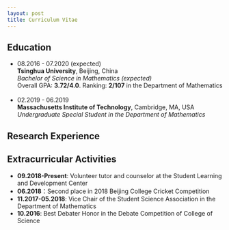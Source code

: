 ```yaml
---
layout: post
title: Curriculum Vitae
---
```


## Education
+ 08.2016 - 07.2020 (expected) <br>
  **Tsinghua University**, Beijing, China <br>
  *Bachelor of Science in Mathematics (expected)* <br>
  Overall GPA: **3.72/4.0**. Ranking: **2/107** in the Department of Mathematics <br>
  <br>
+ 02.2019 - 06.2019 <br>
  **Massachusetts Institute of Technology**, Cambridge, MA, USA <br>
  *Undergraduate Special Student in the Department of Mathematics* <br>

## Research Experience

## Extracurricular Activities
+ **09.2018-Present**: Volunteer tutor and counselor at the Student Learning and Development Center
+ **06.2018**：Second place in 2018 Beijing College Cricket Competition
+ **11.2017-05.2018**: Vice Chair of the Student Science Association in the Department of Mathematics
+ **10.2016**: Best Debater Honor in the Debate Competition of College of Science
